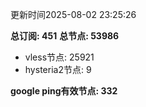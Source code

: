 更新时间2025-08-02 23:25:26

**总订阅: 451**
**总节点: 53986**
- vless节点: 25921
- hysteria2节点: 9

**google ping有效节点: 332**
